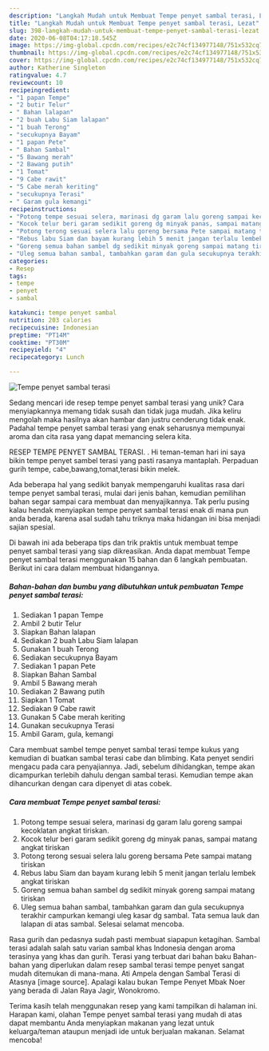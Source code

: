 ```yaml
---
description: "Langkah Mudah untuk Membuat Tempe penyet sambal terasi, Lezat"
title: "Langkah Mudah untuk Membuat Tempe penyet sambal terasi, Lezat"
slug: 398-langkah-mudah-untuk-membuat-tempe-penyet-sambal-terasi-lezat
date: 2020-06-08T04:17:18.545Z
image: https://img-global.cpcdn.com/recipes/e2c74cf134977148/751x532cq70/tempe-penyet-sambal-terasi-foto-resep-utama.jpg
thumbnail: https://img-global.cpcdn.com/recipes/e2c74cf134977148/751x532cq70/tempe-penyet-sambal-terasi-foto-resep-utama.jpg
cover: https://img-global.cpcdn.com/recipes/e2c74cf134977148/751x532cq70/tempe-penyet-sambal-terasi-foto-resep-utama.jpg
author: Katherine Singleton
ratingvalue: 4.7
reviewcount: 10
recipeingredient:
- "1 papan Tempe"
- "2 butir Telur"
- " Bahan lalapan"
- "2 buah Labu Siam lalapan"
- "1 buah Terong"
- "secukupnya Bayam"
- "1 papan Pete"
- " Bahan Sambal"
- "5 Bawang merah"
- "2 Bawang putih"
- "1 Tomat"
- "9 Cabe rawit"
- "5 Cabe merah keriting"
- "secukupnya Terasi"
- " Garam gula kemangi"
recipeinstructions:
- "Potong tempe sesuai selera, marinasi dg garam lalu goreng sampai kecoklatan angkat tiriskan."
- "Kocok telur beri garam sedikit goreng dg minyak panas, sampai matang angkat tiriskan"
- "Potong terong sesuai selera lalu goreng bersama Pete sampai matang tiriskan"
- "Rebus labu Siam dan bayam kurang lebih 5 menit jangan terlalu lembek angkat tiriskan"
- "Goreng semua bahan sambel dg sedikit minyak goreng sampai matang tiriskan"
- "Uleg semua bahan sambal, tambahkan garam dan gula secukupnya terakhir campurkan kemangi uleg kasar dg sambal. Tata semua lauk dan lalapan di atas sambal. Selesai selamat mencoba."
categories:
- Resep
tags:
- tempe
- penyet
- sambal

katakunci: tempe penyet sambal 
nutrition: 203 calories
recipecuisine: Indonesian
preptime: "PT14M"
cooktime: "PT30M"
recipeyield: "4"
recipecategory: Lunch

---
```



![Tempe penyet sambal terasi](https://img-global.cpcdn.com/recipes/e2c74cf134977148/751x532cq70/tempe-penyet-sambal-terasi-foto-resep-utama.jpg)

Sedang mencari ide resep tempe penyet sambal terasi yang unik? Cara menyiapkannya memang tidak susah dan tidak juga mudah. Jika keliru mengolah maka hasilnya akan hambar dan justru cenderung tidak enak. Padahal tempe penyet sambal terasi yang enak seharusnya mempunyai aroma dan cita rasa yang dapat memancing selera kita.

RESEP TEMPE PENYET SAMBAL TERASI. . Hi teman-teman hari ini saya bikin tempe penyet sambel terasi yang pasti rasanya mantaplah. Perpaduan gurih tempe, cabe,bawang,tomat,terasi bikin melek.

Ada beberapa hal yang sedikit banyak mempengaruhi kualitas rasa dari tempe penyet sambal terasi, mulai dari jenis bahan, kemudian pemilihan bahan segar sampai cara membuat dan menyajikannya. Tak perlu pusing kalau hendak menyiapkan tempe penyet sambal terasi enak di mana pun anda berada, karena asal sudah tahu triknya maka hidangan ini bisa menjadi sajian spesial.


Di bawah ini ada beberapa tips dan trik praktis untuk membuat tempe penyet sambal terasi yang siap dikreasikan. Anda dapat membuat Tempe penyet sambal terasi menggunakan 15 bahan dan 6 langkah pembuatan. Berikut ini cara dalam membuat hidangannya.

<!--inarticleads1-->

##### Bahan-bahan dan bumbu yang dibutuhkan untuk pembuatan Tempe penyet sambal terasi:

1. Sediakan 1 papan Tempe
1. Ambil 2 butir Telur
1. Siapkan  Bahan lalapan
1. Sediakan 2 buah Labu Siam lalapan
1. Gunakan 1 buah Terong
1. Sediakan secukupnya Bayam
1. Sediakan 1 papan Pete
1. Siapkan  Bahan Sambal
1. Ambil 5 Bawang merah
1. Sediakan 2 Bawang putih
1. Siapkan 1 Tomat
1. Sediakan 9 Cabe rawit
1. Gunakan 5 Cabe merah keriting
1. Gunakan secukupnya Terasi
1. Ambil  Garam, gula, kemangi


Cara membuat sambel tempe penyet sambal terasi tempe kukus yang kemudian di buatkan sambal terasi cabe dan blimbing. Kata penyet sendiri mengacu pada cara penyajiannya. Jadi, sebelum dihidangkan, tempe akan dicampurkan terlebih dahulu dengan sambal terasi. Kemudian tempe akan dihancurkan dengan cara dipenyet di atas cobek. 

<!--inarticleads2-->

##### Cara membuat Tempe penyet sambal terasi:

1. Potong tempe sesuai selera, marinasi dg garam lalu goreng sampai kecoklatan angkat tiriskan.
1. Kocok telur beri garam sedikit goreng dg minyak panas, sampai matang angkat tiriskan
1. Potong terong sesuai selera lalu goreng bersama Pete sampai matang tiriskan
1. Rebus labu Siam dan bayam kurang lebih 5 menit jangan terlalu lembek angkat tiriskan
1. Goreng semua bahan sambel dg sedikit minyak goreng sampai matang tiriskan
1. Uleg semua bahan sambal, tambahkan garam dan gula secukupnya terakhir campurkan kemangi uleg kasar dg sambal. Tata semua lauk dan lalapan di atas sambal. Selesai selamat mencoba.


Rasa gurih dan pedasnya sudah pasti membuat siapapun ketagihan. Sambal terasi adalah salah satu varian sambal khas Indonesia dengan aroma terasinya yang khas dan gurih. Terasi yang terbuat dari bahan baku Bahan-bahan yang diperlukan dalam resep sambal terasi tempe penyet sangat mudah ditemukan di mana-mana. Ati Ampela dengan Sambal Terasi di Atasnya [image source]. Apalagi kalau bukan Tempe Penyet Mbak Noer yang berada di Jalan Raya Jagir, Wonokromo. 

Terima kasih telah menggunakan resep yang kami tampilkan di halaman ini. Harapan kami, olahan Tempe penyet sambal terasi yang mudah di atas dapat membantu Anda menyiapkan makanan yang lezat untuk keluarga/teman ataupun menjadi ide untuk berjualan makanan. Selamat mencoba!
